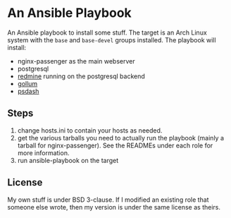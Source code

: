 # An Ansible Playbook

An Ansible playbook to install some stuff. The target is an Arch Linux system with the `base` and `base-devel` groups installed. The playbook will install:

- nginx-passenger as the main webserver
- postgresql
- [redmine](http://www.redmine.org) running on the postgresql backend
- [gollum](https://github.com/gollum/gollum)
- [psdash](https://github.com/jahaja/psdash)

## Steps

1. change hosts.ini to contain your hosts as needed.
2. get the various tarballs you need to actually run the playbook (mainly a tarball for nginx-passenger). See the READMEs under each role for more information.
3. run ansible-playbook on the target

## License

My own stuff is under BSD 3-clause. If I modified an existing role that someone else wrote, then my version is under the same license as theirs.
